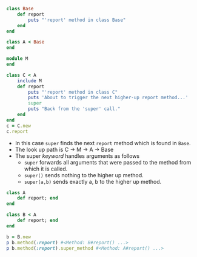 ```ruby
class Base
	def report
		puts "'report' method in class Base"
	end
end

class A < Base
end

module M
end

class C < A
	include M
	def report
		puts "'report' method in class C"
		puts 'About to trigger the next higher-up report method...'
		super
		puts "Back from the 'super' call."
	end
end
c = C.new
c.report
```
- In this case `super` finds the next `report` method which is found in `Base`.
- The look up path is C -> M -> A -> Base
- The super *keyword* handles arguments as follows
	- `super` forwards all arguments that were passed to the method from which it is called.
	- `super()` sends nothing to the higher up method.
	- `super(a,b)` sends exactly a, b to the higher up method.
```ruby
class A
	def report; end
end

class B < A
	def report; end
end

b = B.new
p b.method(:report) #<Method: B#report() ...>
p b.method(:report).super_method #<Method: A#report() ...>
```